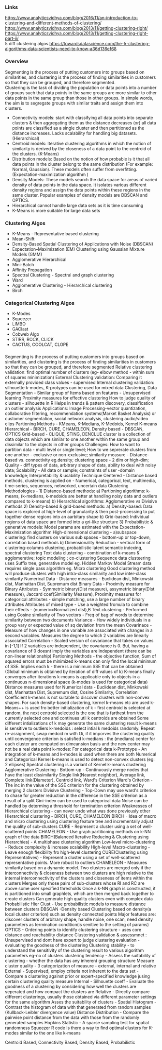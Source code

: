 ### Links
https://www.analyticsvidhya.com/blog/2016/11/an-introduction-to-clustering-and-different-methods-of-clustering/ <br/>
https://www.analyticsvidhya.com/blog/2013/11/getting-clustering-right/ <br/>
https://www.analyticsvidhya.com/blog/2013/11/getting-clustering-right-part-ii/ <br/>
5 diff clustering algos https://towardsdatascience.com/the-5-clustering-algorithms-data-scientists-need-to-know-a36d136ef68 <br/>


### Overview
Segmenting is the process of putting customers into groups based on similarities, and clustering is the process of finding similarities in customers so that they can be grouped, and therefore segmented. <br/>
Clustering is the task of dividing the population or data points into a number of groups such that data points in the same groups are more similar to other data points in the same group than those in other groups. In simple words, the aim is to segregate groups with similar traits and assign them into clusters. <br/>
* Connectivity models: start with classifying all data points into separate clusters & then aggregating them as the distance decreases (or) all data points are classified as a single cluster and then partitioned as the distance increases. Lacks scalability for handling big datasets. (Hierarchical)
* Centroid models: Iterative clustering algorithms in which the notion of similarity is derived by the closeness of a data point to the centroid of the clusters. (K-Means)
* Distribution models: Based on the notion of how probable is it that all data points in the cluster belong to the same distribution (For example: Normal, Gaussian). These models often suffer from overfitting. (Expectation-maximization algorithm )
* Density Models: These models search the data space for areas of varied density of data points in the data space. It isolates various different density regions and assign the data points within these regions in the same cluster. Popular examples of density models are DBSCAN and OPTICS.
* Hierarchical cannot handle large data sets as it is time consuming
* K-Means is more suitable for large data sets


### Clustering Algos
* K-Means - Representative based clustering
* Mean-Shift
* Density-Based Spatial Clustering of Applications with Noise (DBSCAN)
* Expectation–Maximization (EM) Clustering using Gaussian Mixture Models (GMM)
* Agglomerative Hierarchical
* Mini-Batch
* Affinity Propagation
* Spectral Clustering - Spectral and graph clustering
* Ward
* Agglomerative Clustering - Hierarchical clustering
* Birch

### Categorical Clustering Algos
* K-Modes
* Squeezer
* LIMBO
* GAClast
* Cobweb Algo
* STIRR, ROCK, CLICK
* CACTUS, COOLCAT, CLOPE

###
Segmenting is the process of putting customers into groups based on similarities, and clustering is the process of finding similarities in customers so that they can be grouped, and therefore segmented
Relative clustering validation: find optimal number of clusters (eg- elbow method - within sum of squares minimization)
External Clustering validation: Comparing it externally provided class values - supervised
Internal clustering validation: silhouette 
k-modes, K-protypes can be used for mixed data
Clustering, Data Segmentation - Similar group of Items based on features - Unsupervised learning
Proximity measures for effective clustering
How to judge quality of clusters - silhouette in R
Helps in trends & pattern discovery, classification an outlier analysis
Applications: Image Processing-vector quantization, collaborative filtering, recommendation systems(Market Basket Analysis) or customer segmentation, social network analysis, clustering audio/video clips
Partioning Methods - KMeans, K-Medians, K-Medoids, Kernel K-means
Hierarchical - BIRCH, CURE, CHAMELEON,
Density based - DBSCAN, OPTICS
Grid-based - CLIQUE, STING, DENCLUE
cluster is a collection of data objects which are similar to one another within the same group and dissimilar to the objects in other groups
Challenges: How to want to partition data - multi level or single level; How to we seprerate clusters from one another - exclusive or non-exclusive; similarity measure - Distance-based vs. connectivity eg.density; clustering space - 2 dim or high-dim; Quality - diff types of data, arbitrary shape of data, ability to deal with noisy data; Scalability - All data or sample; constraints of user -domain knowledge; Interpretability & usability
Technique Centered - Distance based methods,
clustering is applied on - Numerical, categorical, text, multimedia, time-series, sequences, networked, uncertain data
Clustering Methodologies -  1) Distance-based methods: a) Partioning algorithms: k-means, (k-medians, k-medoids are better at handling noisy data and outliers compared to k-means) b) Hierarchical algorithms: Agglomerative vs Divisive methods 2) Density-based & grid-based methods: a) Density-based: Data space is explored at high-level of granularity & then post-processing to put together dense regions into an aarbitary shape b) Grid-based: Individual regions of data space are formed into a gri-like structure 3) Probabilistic & generative models: Model params are estimated with the Expectation-Maximization algorithm
High-dimensional clustering - a)subspace clustering: find clusters on various sub spaces - bottom-up or top-down, correlation based methods b) Dimensionality Reduction - vertical form of clustering-columns clustering, probabilistic latent semantic indexing, spectral clustering
Text data clustering - combination of k-means & agglomerative; topic modeling ; co-clustering
Sequence data clusteering uses Suffix tree, generative model eg. Hidden Markov Model
Stream data requires single pass algorithm eg. Micro clustering
Good clustering method will produce clusters with high intra-class similarity and low inter-class similarity
Numerical Data - Distance measures - Euclidean dist, Minkowski dist, Manhattan Dist, Supremum dist
Binary Data - Proximity measure for Binary Attributes - Symmetric binary(Dist measure), assymetric binary(DIst measure), Jaccard coef(Similarity Measure),
Proximity measures for categorical attributes - simple matching, use a large number of binary attributes
Attributes of mixed type - Use a weighted fromula to combine their effects - (numeric=Normalized dist),B
Text clustering - Performed using Cosine similarity of Two vectors - Freq of bag of words to determine similarity between two documents
Variance - How widely individuals in a group vary or expected value of sq deviation from the mean
Covarinace - Measure of how changes in one variable are associated with changes in a second variables. Measures the degree to which 2 variables are linearly associated
Correlation - Scaled version of covariance that takes on values in [-1,1]
If 2 variables are independent, the covariance is 0. But, having a covariance of 0 doesnt imply the variables are independent (there can be non-linear relationship)
Partioning Methods - the objective function, Sum of squared errors must be minimized
k-means can only find the local minimum of SSE. Implies each k - there is a minimum SSE that can be obtained (Global minimum is obtained by iteration of diff values of k)
K-means finally converges after iterations
k-means is applicable only to objects in a continuous n-dimensional space (k-modes is used for categorical data)
Distance measures used for Numerical data - Euclidean dist, Minkowski dist, Manhattan Dist, Supremum dist, Cosine Similarity, Correlation Coefficient
k-means is not suitable to discover clusters with non-convex shapes. For such density-based clustering, kernel k-means etc are used
k-Means++ is used fro better initialization of k - first centroid is selected at random, the next centroid selected is the one that is farthest from the currently selected one and continues util k centroids are obtained
Some different intializations of k may generate the same clustering result
k-means is sensitive to outliers
k-medoids : select intial k medoids randomly. Repeat re-assignment, swap medoid m with Oi, if it imporves the clustering quality until convergence criterion is satisfied
k-medians : the (medians) center for each cluster are computed on dimeansion basis and the new center may not be a real data point
k-modes: For categorical data
k-Prototype - An integration of k-means and k-modes is used when there are both Numerical and Categorical
Kernel k-means is used to detect non-convex clusters (eg: 2 ellipses)
Spectral clustering is a variant of Kernel k-means clustering
Agglomerative Clustering - Bottom-up - Continuously merge nodes that have the least dissimilarity Single link(Nearest neighbor), Average link, Complete link(Diameter), Centroid link, Ward's Criterion
Ward's Criterion - The inc in the value of the SSE criterion for the clustering obtained by merging 2 clusters
Divisive Clustering - Top-Down may use ward's criterion to chase for greater reduction in the difference in the SSE criterion as a result of a split Gini-index can be used to categorical data Noise can be handled by determing a threshold for termination criterion
Weaknesses of Hierarchical clustering - can never undo what was done previously
other Hierarchical clustering - BIRCH, CURE, CHAMELEON
BIRCH - Idea of macro and micro clustering using clustering feature tree and incrementally adjust the quality of sub-clusters
CURE - Represent a cluster using a set of well-scattered points
CHAMELEON - Use graph partitioning methods on k-NN graph of the data
BIRCH(Balanced Iterative Reducing & Clustering using Hierarchies) - A multiphase clustering algorithm Low-level micro-clustering - Reduce complexity & increase scalability High-level Macro-clustering - Leave enough flexibility fro high-level clustering
CURE(Clustering using Representatives) - Represent a cluster using a set of well-scattered representative points. More robust to outliers
CHAMELEON - Measures similarity based on a dynamic model. Two clusters are merged only if the interconnectivity & closeness between two clusters are high relative to the internal interconnectivity of the clusters and closeness of items within the clusters Merges only those pairs of sub-clusters whose RI and RC are above some user specified thresholds Once a k-NN graph is constructed, it is partitioned into small graphlets, which are then merged back together to create clusters Can generate high quality clusters even with complex data
Probabilistic Hier Clust - Use probabilistic models to measure distance between clusters
DBSCAN -Density based Clustering based on density(a local cluster criterion) such as density connected points Major features are: discover clusters of arbitrary shape, handle noise, one scan, need density parameters as termination condition(is senitive to the setting of params)
OPTICS - Ordering points to identify clustering structure - uses core distance and reachability distance
Clustering validation & assessmnet : Unsupervised and dont have expert to judge clustering evaluation - evaluating the goodness of the clustering Clustering stability - to understand the sensitivity of the clustering result to various algorithm parameters eg-no of clusters clustering tendency - Assess the suitability of clustering - whether the data has any inherent grouping structure
Measure cluster quality - 3 categorization of measure - external, internal and relative  External - Supervised, employ criteria not inherent to the data set - Compare a clustering against prior or expert-specified knowledge jusing certain clustering quality measure Internal - Silhouette coeff - Evaluate the goodness of a clustering by considering how well the clusters are seperated and how compact the clusters are Relative - Directly compare different clusterings, usually those obtained via different parameter settings for the same algorithm
Asses the suitability of clusters -  Spatial Histogram - Contrast the histogram of data with that generated from random samples (Kullback-Leibler divergence value) Distance Distribution - Compare the pairwise point distance from the data with those from the randomly generated samples Hopkins Statistic - A sparse sampling test for spatial randomness
Squeezer R code
Is there a way to find optimal clusters for K-modes similar to the one like k-means






Centroid Based, Connectivity Based, Density Based, Probabilistic





